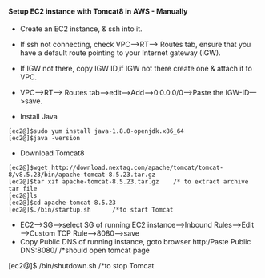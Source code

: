 #### Setup EC2 instance with Tomcat8 in AWS - Manually
- Create an EC2 instance, & ssh into it.
- If ssh not connecting, check
VPC—>RT—> Routes tab, ensure that you have a default route pointing to your Internet gateway (IGW).
- If IGW not there, copy IGW ID,if IGW not there create one & attach it to VPC.
- VPC—>RT—> Routes tab—>edit—>Add—>0.0.0.0/0—>Paste the IGW-ID—>save.

- Install Java
```ssh
[ec2@]$sudo yum install java-1.8.0-openjdk.x86_64
[ec2@]$java -version
```
- Download Tomcat8
```ssh
[ec2@]$wget http://download.nextag.com/apache/tomcat/tomcat-8/v8.5.23/bin/apache-tomcat-8.5.23.tar.gz
[ec2@]$tar xzf apache-tomcat-8.5.23.tar.gz    /* to extract archive tar file
[ec2@]ls
[ec2@]$cd apache-tomcat-8.5.23
[ec2@]$./bin/startup.sh      /*to start Tomcat
```
- EC2—>SG—>select SG of running EC2 instance—>Inbound Rules—>Edit—>Custom TCP Rule—>8080—>save
- Copy Public DNS of running instance, goto browser
http:/Paste Public DNS:8080/     /*should open tomcat page  

[ec2@]$./bin/shutdown.sh      /*to stop Tomcat
